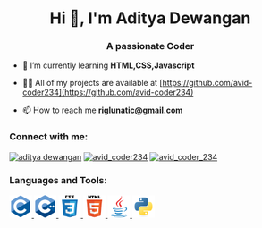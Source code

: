 <h1 align="center">Hi 👋, I'm Aditya Dewangan</h1>
<h3 align="center">A passionate Coder</h3>

- 🌱 I’m currently learning **HTML,CSS,Javascript**

- 👨‍💻 All of my projects are available at [https://github.com/avid-coder234](https://github.com/avid-coder234)

- 📫 How to reach me **riglunatic@gmail.com**

<h3 align="left">Connect with me:</h3>
<p align="left">
<a href="https://linkedin.com/in/aditya dewangan" target="blank"><img align="center" src="https://raw.githubusercontent.com/rahuldkjain/github-profile-readme-generator/master/src/images/icons/Social/linked-in-alt.svg" alt="aditya dewangan" height="30" width="40" /></a>
<a href="https://www.codechef.com/users/lunatic_234" target="blank"><img align="center" src="https://cdn.jsdelivr.net/npm/simple-icons@3.1.0/icons/codechef.svg" alt="avid_coder234" height="30" width="40" /></a>
<a href="https://leetcode.com/Avid_coder_234/" target="blank"><img align="center" src="https://raw.githubusercontent.com/rahuldkjain/github-profile-readme-generator/master/src/images/icons/Social/leet-code.svg" alt="avid_coder_234" height="30" width="40" /></a>
</p>

<h3 align="left">Languages and Tools:</h3>
<p align="left"> <a href="https://www.cprogramming.com/" target="_blank" rel="noreferrer"> <img src="https://raw.githubusercontent.com/devicons/devicon/master/icons/c/c-original.svg" alt="c" width="40" height="40"/> </a> <a href="https://www.w3schools.com/cpp/" target="_blank" rel="noreferrer"> <img src="https://raw.githubusercontent.com/devicons/devicon/master/icons/cplusplus/cplusplus-original.svg" alt="cplusplus" width="40" height="40"/> </a> <a href="https://www.w3schools.com/css/" target="_blank" rel="noreferrer"> <img src="https://raw.githubusercontent.com/devicons/devicon/master/icons/css3/css3-original-wordmark.svg" alt="css3" width="40" height="40"/> </a> <a href="https://www.w3.org/html/" target="_blank" rel="noreferrer"> <img src="https://raw.githubusercontent.com/devicons/devicon/master/icons/html5/html5-original-wordmark.svg" alt="html5" width="40" height="40"/> </a> <a href="https://www.java.com" target="_blank" rel="noreferrer"> <img src="https://raw.githubusercontent.com/devicons/devicon/master/icons/java/java-original.svg" alt="java" width="40" height="40"/> </a> <a href="https://www.python.org" target="_blank" rel="noreferrer"> <img src="https://raw.githubusercontent.com/devicons/devicon/master/icons/python/python-original.svg" alt="python" width="40" height="40"/> </a> </p>


